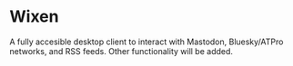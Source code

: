 # Wixen
A fully accesible desktop client to interact with Mastodon, Bluesky/ATPro networks, and RSS feeds. Other functionality will be added.
